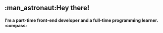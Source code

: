 
<h2>:man_astronaut:Hey there!</h2>
<h4>I'm a part-time front-end developer and a full-time programming learner. :compass:</h4>
